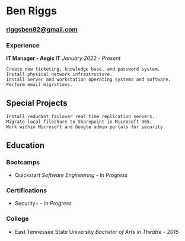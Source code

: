 # Ben Riggs
### riggsben92@gmail.com

### Experience
**IT Manager - Aegis IT**
*January 2022 - Present*


```
Create new ticketing, knowledge base, and password system.
Install physical network infrastructure.
Install Server and workstation operating systems and software.
Perform email migrations.
```

## Special Projects

```
Install redudant failover real time replication servers.
Migrate local fileshare to Sharepoint in Microsoft 365.
Work within Microsoft and Google admin portals for security.
```

## Education

### Bootcamps

- Quickstart *Software Engineering - In Progress*

### Certifications

- Security+ - *In Progress*

### College

- East Tennessee State University
*Bachelor of Arts in Theatre - 2015*
